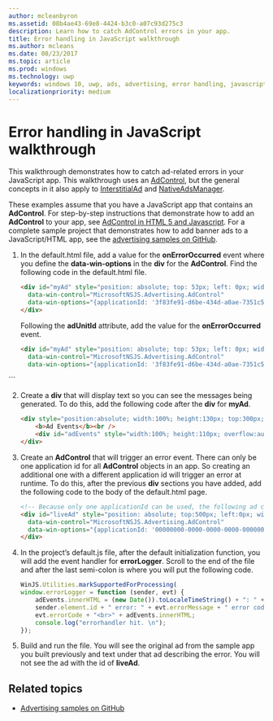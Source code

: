 ```yaml
---
author: mcleanbyron
ms.assetid: 08b4ae43-69e8-4424-b3c0-a07c93d275c3
description: Learn how to catch AdControl errors in your app.
title: Error handling in JavaScript walkthrough
ms.author: mcleans
ms.date: 08/23/2017
ms.topic: article
ms.prod: windows
ms.technology: uwp
keywords: windows 10, uwp, ads, advertising, error handling, javascript
localizationpriority: medium
---
```


# Error handling in JavaScript walkthrough

This walkthrough demonstrates how to catch ad-related errors in your JavaScript app. This walkthrough uses an [AdControl](https://msdn.microsoft.com/library/windows/apps/microsoft.advertising.winrt.ui.adcontrol.aspx), but the general concepts in it also apply to [InterstitialAd](https://msdn.microsoft.com/library/windows/apps/microsoft.advertising.winrt.ui.interstitialad.aspx) and [NativeAdsManager](https://msdn.microsoft.com/library/windows/apps/microsoft.advertising.winrt.ui.nativeadsmanager.aspx).

These examples assume that you have a JavaScript app that contains an **AdControl**. For step-by-step instructions that demonstrate how to add an **AdControl** to your app, see [AdControl in HTML 5 and Javascript](adcontrol-in-html-5-and-javascript.md). For a complete sample project that demonstrates how to add banner ads to a JavaScript/HTML app, see the [advertising samples on GitHub](http://aka.ms/githubads).

1.  In the default.html file, add a value for the **onErrorOccurred** event where you define the **data-win-options** in the **div** for the **AdControl**. Find the following code in the default.html file.
    ``` HTML
    <div id="myAd" style="position: absolute; top: 53px; left: 0px; width: 300px; height: 250px; z-index: 1"
      data-win-control="MicrosoftNSJS.Advertising.AdControl"
      data-win-options="{applicationId: '3f83fe91-d6be-434d-a0ae-7351c5a997f1', adUnitId: 'test'}">
    </div>
    ```
    Following the **adUnitId** attribute, add the value for the **onErrorOccurred** event.
    ``` HTML
    <div id="myAd" style="position: absolute; top: 53px; left: 0px; width: 300px; height: 250px; z-index: 1"
      data-win-control="MicrosoftNSJS.Advertising.AdControl"
      data-win-options="{applicationId: '3f83fe91-d6be-434d-a0ae-7351c5a997f1', adUnitId: 'test', onErrorOccurred: errorLogger}">
  </div>
  ```

2.  Create a **div** that will display text so you can see the messages being generated. To do this, add the following code after the **div** for **myAd**.
    ``` HTML
    <div style="position:absolute; width:100%; height:130px; top:300px; left:0px">
        <b>Ad Events</b><br />
        <div id="adEvents" style="width:100%; height:110px; overflow:auto"></div>
    </div>
    ```

3.  Create an **AdControl** that will trigger an error event. There can only be one application id for all **AdControl** objects in an app. So creating an additional one with a different application id will trigger an error at runtime. To do this, after the previous **div** sections you have added, add the following code to the body of the default.html page.
    ``` HTML
    <!-- Because only one applicationId can be used, the following ad control will fire an error event. -->
    <div id="liveAd" style="position: absolute; top:500px; left:0px; width:480px; height:80px"
      data-win-control="MicrosoftNSJS.Advertising.AdControl"
      data-win-options="{applicationId: '00000000-0000-0000-0000-000000000000', adUnitId: 'test', onErrorOccurred: errorLogger }" >
    </div>
    ```

4.  In the project’s default.js file, after the default initialization function, you will add the event handler for **errorLogger**. Scroll to the end of the file and after the last semi-colon is where you will put the following code.
    ``` javascript
    WinJS.Utilities.markSupportedForProcessing(
    window.errorLogger = function (sender, evt) {
        adEvents.innerHTML = (new Date()).toLocaleTimeString() + ": " +
        sender.element.id + " error: " + evt.errorMessage + " error code: " +
        evt.errorCode + "<br>" + adEvents.innerHTML;
        console.log("errorhandler hit. \n");
    });
    ```

5.  Build and run the file. You will see the original ad from the sample app you built previously and text under that ad describing the error. You will not see the ad with the id of **liveAd**.

## Related topics

* [Advertising samples on GitHub](http://aka.ms/githubads)
